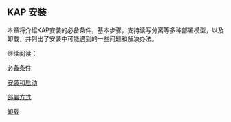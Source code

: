 ## KAP 安装

本章将介绍KAP安装的必备条件，基本步骤，支持读写分离等多种部署模型，以及卸载，并列出了安装中可能遇到的一些问题和解决办法。

继续阅读：

[必备条件](hadoop_env.cn.md)

[安装和启动](install.cn.md)

[部署方式](deploy.cn.md)

[卸载](uninstall.cn.md)